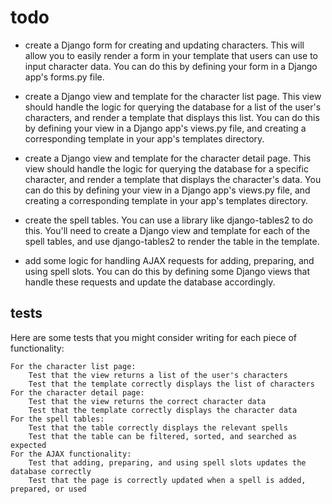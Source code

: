 # todo

* create a Django form for creating and updating characters.
This will allow you to easily render a form in your template that users can use to input character data. 
You can do this by defining your form in a Django app's forms.py file.

* create a Django view and template for the character list page.
This view should handle the logic for querying the database for a list of the user's characters, 
and render a template that displays this list.
You can do this by defining your view in a Django app's views.py file,
and creating a corresponding template in your app's templates directory.

* create a Django view and template for the character detail page. 
This view should handle the logic for querying the database for a specific character, 
and render a template that displays the character's data. 
You can do this by defining your view in a Django app's views.py file, 
and creating a corresponding template in your app's templates directory.

* create the spell tables. You can use a library like django-tables2 to do this. 
You'll need to create a Django view and template for each of the spell tables, 
and use django-tables2 to render the table in the template.

* add some logic for handling AJAX requests for adding, preparing, and using spell slots.
You can do this by defining some Django views that handle these requests and update the database accordingly.

## tests

Here are some tests that you might consider writing for each piece of functionality:

    For the character list page:
        Test that the view returns a list of the user's characters
        Test that the template correctly displays the list of characters
    For the character detail page:
        Test that the view returns the correct character data
        Test that the template correctly displays the character data
    For the spell tables:
        Test that the table correctly displays the relevant spells
        Test that the table can be filtered, sorted, and searched as expected
    For the AJAX functionality:
        Test that adding, preparing, and using spell slots updates the database correctly
        Test that the page is correctly updated when a spell is added, prepared, or used


